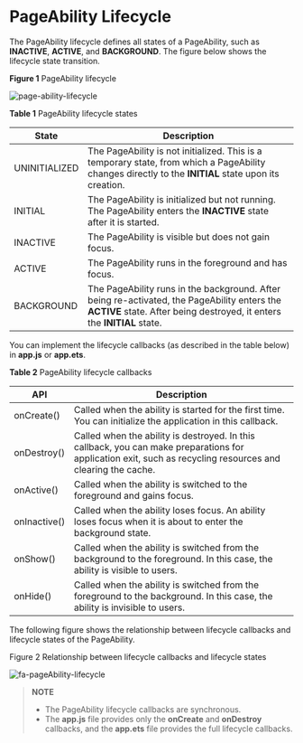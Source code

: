 # PageAbility Lifecycle

<!--Kit: Ability Kit-->
<!--Subsystem: Ability-->
<!--Owner: @lidongrui-->
<!--Designer: @ccllee1-->
<!--Tester: @lixueqing513-->
<!--Adviser: @huipeizi-->

The PageAbility lifecycle defines all states of a PageAbility, such as **INACTIVE**, **ACTIVE**, and **BACKGROUND**. The figure below shows the lifecycle state transition.

**Figure 1** PageAbility lifecycle

![page-ability-lifecycle](figures/page-ability-lifecycle.png)

**Table 1** PageAbility lifecycle states

| State| Description|
| -------- | -------- |
| UNINITIALIZED | The PageAbility is not initialized. This is a temporary state, from which a PageAbility changes directly to the **INITIAL** state upon its creation.|
| INITIAL | The PageAbility is initialized but not running. The PageAbility enters the **INACTIVE** state after it is started.|
| INACTIVE | The PageAbility is visible but does not gain focus.|
| ACTIVE | The PageAbility runs in the foreground and has focus.|
| BACKGROUND | The PageAbility runs in the background. After being re-activated, the PageAbility enters the **ACTIVE** state. After being destroyed, it enters the **INITIAL** state.|


You can implement the lifecycle callbacks (as described in the table below) in **app.js** or **app.ets**.


**Table 2** PageAbility lifecycle callbacks

| API| Description|
| -------- | -------- |
| onCreate() | Called when the ability is started for the first time. You can initialize the application in this callback.|
| onDestroy() | Called when the ability is destroyed. In this callback, you can make preparations for application exit, such as recycling resources and clearing the cache.|
| onActive() | Called when the ability is switched to the foreground and gains focus.|
| onInactive() | Called when the ability loses focus. An ability loses focus when it is about to enter the background state.|
| onShow() | Called when the ability is switched from the background to the foreground. In this case, the ability is visible to users.|
| onHide() | Called when the ability is switched from the foreground to the background. In this case, the ability is invisible to users.|


The following figure shows the relationship between lifecycle callbacks and lifecycle states of the PageAbility.

Figure 2 Relationship between lifecycle callbacks and lifecycle states

![fa-pageAbility-lifecycle](figures/fa-pageAbility-lifecycle.png)


> **NOTE**
>
> - The PageAbility lifecycle callbacks are synchronous.
> - The **app.js** file provides only the **onCreate** and **onDestroy** callbacks, and the **app.ets** file provides the full lifecycle callbacks.
